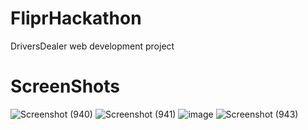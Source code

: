 # FliprHackathon
DriversDealer web development project 
# ScreenShots
![Screenshot (940)](https://user-images.githubusercontent.com/99325418/153730836-e5578055-0703-48b9-a94f-4d5cb258ff98.png)
![Screenshot (941)](https://user-images.githubusercontent.com/99325418/153730848-53ed7dee-e792-4b28-be3c-992844aa6139.png)
![image](https://user-images.githubusercontent.com/99325418/153730860-60f822bd-06a9-41ef-b574-d746d52c96c5.png)
![Screenshot (943)](https://user-images.githubusercontent.com/99325418/153730867-5719524a-ade0-471c-a975-adb5f4a86b6c.png)

